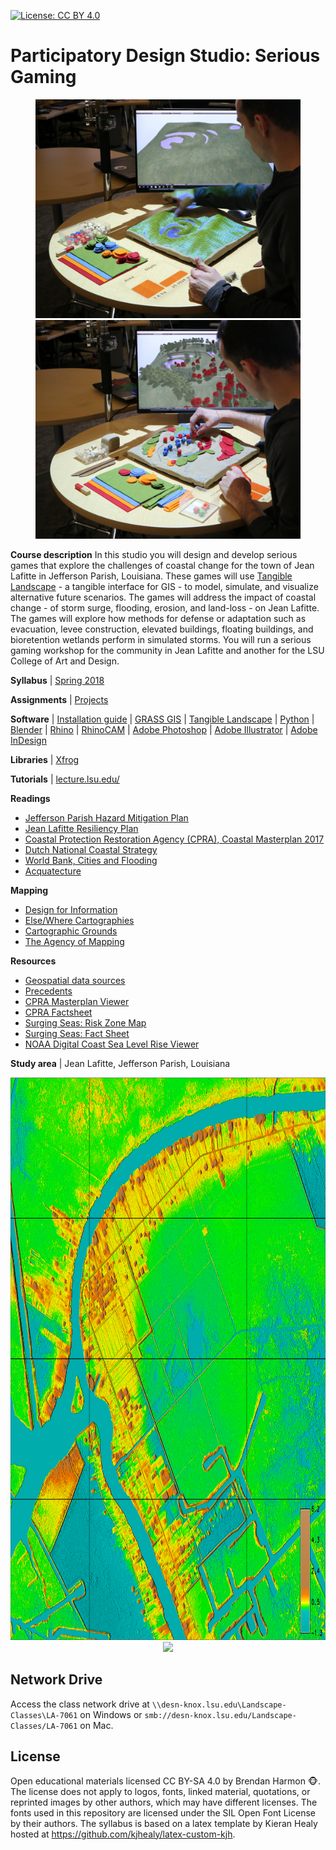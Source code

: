 [![License: CC BY 4.0](https://img.shields.io/badge/License-CC%20BY%204.0-lightgrey.svg)](https://creativecommons.org/licenses/by/4.0/)

# Participatory Design Studio: Serious Gaming

<p align="center">
<img src="images/sculpting_4.jpg" height="350">
<img src="images/specimen_planting_3.jpg" height="350">
</p>

**Course description**
In this studio you will design and develop serious games
that explore the challenges of coastal change
for the town of Jean Lafitte in Jefferson Parish, Louisiana.
These games will use
[Tangible Landscape](http://tangible-landscape.github.io/) -
a tangible interface for GIS -
to model, simulate, and visualize alternative future scenarios.
The games will address the impact of coastal change -
of storm surge, flooding, erosion, and land-loss -
on Jean Lafitte.
The games will explore how methods for defense or adaptation
such as evacuation, levee construction, elevated buildings, floating buildings,
and bioretention wetlands
perform in simulated storms.
You will  run a serious gaming workshop
for the community in Jean Lafitte
and another for the LSU College of Art and Design.

**Syllabus** | [Spring 2018](syllabus-2018.pdf)

**Assignments** | [Projects](projects.md)

**Software** |
[Installation guide](software.md) |
[GRASS GIS](https://grass.osgeo.org/) |
[Tangible Landscape](https://github.com/tangible-landscape/grass-tangible-landscape) |
[Python](https://www.python.org/) |
[Blender](https://www.blender.org/) |
[Rhino](https://www.rhino3d.com/) |
[RhinoCAM](https://mecsoft.com/rhinocam-software/) |
[Adobe Photoshop](http://www.adobe.com/products/photoshop.html) |
[Adobe Illustrator](http://www.adobe.com/products/illustrator.html) |
[Adobe InDesign](http://www.adobe.com/products/indesign.html)

**Libraries** | [Xfrog](http://xfrog.com/)

**Tutorials** |
[lecture.lsu.edu/](https://lecture.lsu.edu/)

**Readings**
* [Jefferson Parish Hazard Mitigation Plan](http://www.jeffparish.net/modules/showdocument.aspx?documentid=9772)
* [Jean Lafitte Resiliency Plan](https://www.townofjeanlafitte.com/town-plan/)
* [Coastal Protection Restoration Agency (CPRA), Coastal Masterplan 2017](http://coastal.la.gov/our-plan/2017-coastal-master-plan/)
* [Dutch National Coastal Strategy](http://rijksoverheid.minienm.nl/nvk/NationalCoastalStrategy.pdf)
* [World Bank, Cities and Flooding](https://openknowledge.worldbank.org/handle/10986/2241)
* [Acquatecture](https://www.amazon.com/Aquatecture-Buildings-Designed-Live-Water/dp/1859465315/)

**Mapping**
* [Design for Information](https://www.amazon.com/dp/B00MG18BXO/)
* [Else/Where Cartographies](https://www.amazon.com/Else-Where-Cartographies-Networks-Territories/dp/0972969624)
* [Cartographic Grounds](https://www.amazon.com/Cartographic-Grounds-Projecting-Landscape-Imaginary/dp/161689329X/)
* [The Agency of Mapping](http://www.siteations.com/courses/edgeops2014/readings/wk12/corner-agency_of_mapping.pdf)

**Resources**
* [Geospatial data sources](data.md)
* [Precedents](precedents.md)
* [CPRA Masterplan Viewer](https://cims.coastal.louisiana.gov/masterplan/)
* [CPRA Factsheet](https://cims.coastal.louisiana.gov/meta_docs/gis_refs/mp2017_Project_Factsheets/JEF.02N.pdf)
* [Surging Seas: Risk Zone Map](https://ss2.climatecentral.org/)
* [Surging Seas: Fact Sheet](https://riskfinder.climatecentral.org/place/jean-lafitte.la.us)
* [NOAA Digital Coast Sea Level Rise Viewer](https://coast.noaa.gov/digitalcoast/tools/slr)

**Study area** | Jean Lafitte, Jefferson Parish, Louisiana
<p align="center">
<img src="images/jean_lafitte_elevation_2013.png" height="900">
<img src="images/flooding_50cm.png.png" height="900">
</p>

## Network Drive
Access the class network drive
at `\\desn-knox.lsu.edu\Landscape-Classes\LA-7061` on Windows
or `smb://desn-knox.lsu.edu/Landscape-Classes/LA-7061` on Mac.

## License
Open educational materials licensed CC BY-SA 4.0 by Brendan Harmon :monkey_face:. The license does not apply to logos, fonts, linked material, quotations, or reprinted images by other authors, which may have different licenses. The fonts used in this repository are licensed under the SIL Open Font License by their authors. The syllabus is based on a latex template by Kieran Healy hosted at https://github.com/kjhealy/latex-custom-kjh.
